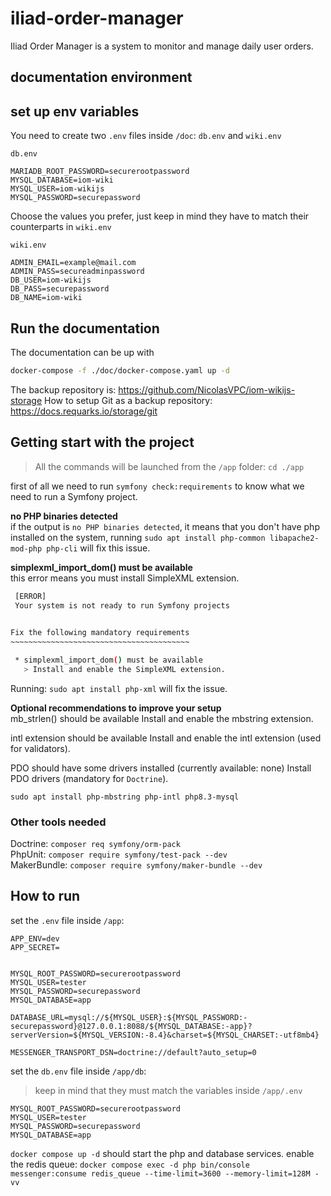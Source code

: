 # iliad-order-manager
Iliad Order Manager is a system to monitor and manage daily user orders.

## documentation environment
## set up env variables
You need to create two `.env` files inside `/doc`: `db.env` and `wiki.env`

`db.env` </br>
``` env
MARIADB_ROOT_PASSWORD=securerootpassword
MYSQL_DATABASE=iom-wiki
MYSQL_USER=iom-wikijs
MYSQL_PASSWORD=securepassword
```
Choose the values you prefer, just keep in mind they have to match their counterparts in `wiki.env`

`wiki.env`
``` env
ADMIN_EMAIL=example@mail.com
ADMIN_PASS=secureadminpassword
DB_USER=iom-wikijs
DB_PASS=securepassword
DB_NAME=iom-wiki
```

## Run the documentation
The documentation can be up with
``` bash
docker-compose -f ./doc/docker-compose.yaml up -d
```
The backup repository is: https://github.com/NicolasVPC/iom-wikijs-storage
How to setup Git as a backup repository: https://docs.requarks.io/storage/git

## Getting start with the project
> All the commands will be launched from the `/app` folder: `cd ./app`

first of all we need to run `symfony check:requirements` to know what we need to run a Symfony project.

**no PHP binaries detected** </br>
if the output is `no PHP binaries detected`, it means that you don't have php installed on the system, running `sudo apt install php-common libapache2-mod-php php-cli` will fix this issue.

**simplexml_import_dom() must be available** </br>
this error means you must install SimpleXML extension.
``` bash                   
 [ERROR]                                          
 Your system is not ready to run Symfony projects 
                                                  

Fix the following mandatory requirements
~~~~~~~~~~~~~~~~~~~~~~~~~~~~~~~~~~~~~~~~

 * simplexml_import_dom() must be available
   > Install and enable the SimpleXML extension.
```

Running: `sudo apt install php-xml` will fix the issue.

**Optional recommendations to improve your setup** </br>
mb_strlen() should be available
Install and enable the mbstring extension.

intl extension should be available
Install and enable the intl extension (used for validators).

PDO should have some drivers installed (currently available: none)
Install PDO drivers (mandatory for `Doctrine`).
 
`sudo apt install php-mbstring php-intl php8.3-mysql`

### Other tools needed
Doctrine: `composer req symfony/orm-pack` </br>
PhpUnit: `composer require symfony/test-pack --dev` </br>
MakerBundle: `composer require symfony/maker-bundle --dev`

## How to run
set the `.env` file inside `/app`:
``` env
APP_ENV=dev
APP_SECRET=


MYSQL_ROOT_PASSWORD=securerootpassword
MYSQL_USER=tester
MYSQL_PASSWORD=securepassword
MYSQL_DATABASE=app

DATABASE_URL=mysql://${MYSQL_USER}:${MYSQL_PASSWORD:-securepassword}@127.0.0.1:8088/${MYSQL_DATABASE:-app}?serverVersion=${MYSQL_VERSION:-8.4}&charset=${MYSQL_CHARSET:-utf8mb4}

MESSENGER_TRANSPORT_DSN=doctrine://default?auto_setup=0
```

set the `db.env` file inside `/app/db`:
> keep in mind that they must match the variables inside `/app/.env`
``` env
MYSQL_ROOT_PASSWORD=securerootpassword
MYSQL_USER=tester
MYSQL_PASSWORD=securepassword
MYSQL_DATABASE=app
```

`docker compose up -d` should start the php and database services.
enable the redis queue: `docker compose exec -d php bin/console messenger:consume redis_queue --time-limit=3600 --memory-limit=128M -vv`